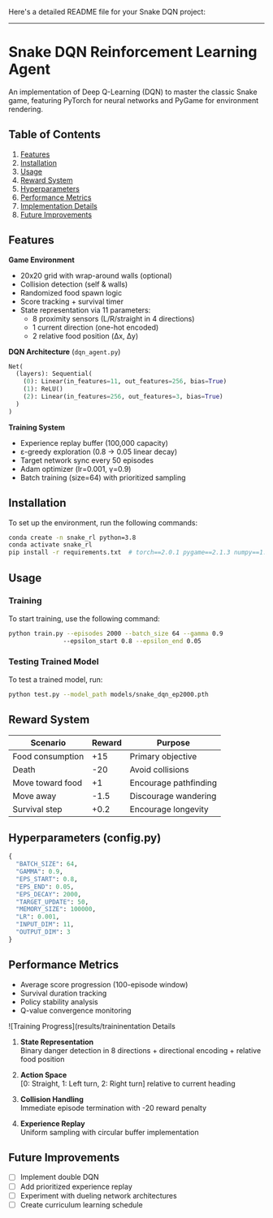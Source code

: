 Here's a detailed README file for your Snake DQN project:

---

# Snake DQN Reinforcement Learning Agent

An implementation of Deep Q-Learning (DQN) to master the classic Snake game, featuring PyTorch for neural networks and PyGame for environment rendering.

## Table of Contents

1. [Features](#features)
2. [Installation](#installation)
3. [Usage](#usage)
4. [Reward System](#reward-system)
5. [Hyperparameters](#hyperparameters)
6. [Performance Metrics](#performance-metrics)
7. [Implementation Details](#implementation-details)
8. [Future Improvements](#future-improvements)

## Features

**Game Environment**
- 20x20 grid with wrap-around walls (optional)
- Collision detection (self & walls)
- Randomized food spawn logic
- Score tracking + survival timer
- State representation via 11 parameters:
  - 8 proximity sensors (L/R/straight in 4 directions)
  - 1 current direction (one-hot encoded)
  - 2 relative food position (Δx, Δy)

**DQN Architecture** (`dqn_agent.py`)
```python
Net(
  (layers): Sequential(
    (0): Linear(in_features=11, out_features=256, bias=True)
    (1): ReLU()
    (2): Linear(in_features=256, out_features=3, bias=True)
  )
)
```

**Training System**
- Experience replay buffer (100,000 capacity)
- ε-greedy exploration (0.8 → 0.05 linear decay)
- Target network sync every 50 episodes
- Adam optimizer (lr=0.001, γ=0.9)
- Batch training (size=64) with prioritized sampling

## Installation

To set up the environment, run the following commands:

```bash
conda create -n snake_rl python=3.8
conda activate snake_rl
pip install -r requirements.txt  # torch==2.0.1 pygame==2.1.3 numpy==1.24.3
```

## Usage

### Training

To start training, use the following command:

```bash
python train.py --episodes 2000 --batch_size 64 --gamma 0.9 
               --epsilon_start 0.8 --epsilon_end 0.05
```

### Testing Trained Model

To test a trained model, run:

```bash
python test.py --model_path models/snake_dqn_ep2000.pth
```

## Reward System

| Scenario          | Reward | Purpose                 |
|-------------------|--------|-------------------------|
| Food consumption  | +15    | Primary objective       |
| Death             | -20    | Avoid collisions        |
| Move toward food  | +1     | Encourage pathfinding   |
| Move away         | -1.5   | Discourage wandering    |
| Survival step     | +0.2   | Encourage longevity     |

## Hyperparameters (config.py)

```python
{
  "BATCH_SIZE": 64,
  "GAMMA": 0.9,
  "EPS_START": 0.8,
  "EPS_END": 0.05,
  "EPS_DECAY": 2000,
  "TARGET_UPDATE": 50,
  "MEMORY_SIZE": 100000,
  "LR": 0.001,
  "INPUT_DIM": 11,
  "OUTPUT_DIM": 3
}
```

## Performance Metrics

- Average score progression (100-episode window)
- Survival duration tracking
- Policy stability analysis
- Q-value convergence monitoring

![Training Progress](results/traininentation Details

1. **State Representation**  
   Binary danger detection in 8 directions + directional encoding + relative food position

2. **Action Space**  
   [0: Straight, 1: Left turn, 2: Right turn] relative to current heading

3. **Collision Handling**  
   Immediate episode termination with -20 reward penalty

4. **Experience Replay**  
   Uniform sampling with circular buffer implementation

## Future Improvements

- [ ] Implement double DQN
- [ ] Add prioritized experience replay
- [ ] Experiment with dueling network architectures
- [ ] Create curriculum learning schedule
